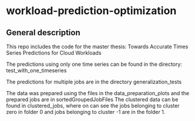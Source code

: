 # workload-prediction-optimization

## General description
This repo includes the code for the master thesis: Towards Accurate Times Series  Predictions for Cloud Workloads

The predictions using only one time series can be found in the directory: test_with_one_timeseries

The predictions for multiple jobs are in the directory generalization_tests

The data was prepared using the files in the data_preparation_plots and the prepared jobs are in sortedGroupedJobFiles
The clustered data can be found in clustered_jobs, where on can see the jobs belonging to cluster zero in folder 0 and 
jobs belonging to cluster -1 are in the folder 1.


